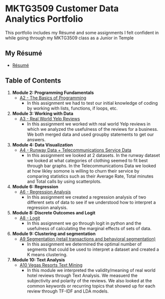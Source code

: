 [pypi-image]: https://badge.fury.io/py/torch-geometric.svg
# MKTG3509 Customer Data Analytics Portfolio
This portfolio includes my Résumé and some assignments I felt confident in while going through my MKTG3509 class as a Junior in Temple 
## My Résumé
- [Résumé](https://colab.research.google.com/drive/1Qq63GhIxUMZvmlXdOVoeYWJPC_Ijhos3?usp=sharing)
  
## Table of Contents
1. **Module 2: Programming Fundamentals**
   - [A2 - The Basics of Programming](https://colab.research.google.com/drive/1KvWE6CdmgMcOAorS1X8RJ3R_9BuivLjt?usp=sharing)
      - In this assignment we had to test our initial knowledge of coding by working with lists, functions, if loops, etc.
2. **Module 3: Working with Data**
   - [A3 - Real World Yelp Reviews](https://colab.research.google.com/drive/1IzqoBYwgGRpmUFJ5LR5YGdjfFMopK9Y5?usp=sharing)
      - In this assignment we worked with real world Yelp reviews in which we analyzed the usefulness of the reviews for a business. We both merged data and used groupby statements to get our answers.
3. **Module 4: Data Visualization**
   - [A4 - Runway Data + Telecommunications Service Data](https://colab.research.google.com/drive/1Jtee7i0VV_GVPHMHR7MG7WygF-7SlyUw?usp=sharing)
      - In this assignment we looked at 2 datasets. In the runway dataset we looked at what categories of clothing seemed to fit best through bar graphs. In the Telecommunications Data we looked at how likley somone is willing to churn their service by comparing statistics such as their Average Rate, Total minutes and Total calls by using scatterplots.
4. **Module 6: Regression**
   - [A6 - Regression Analysis](https://colab.research.google.com/drive/1CCSL48zdQDioUCPouJvSPdsc8Dgbiazw?usp=sharing)
      - In this assignment we created a regression analysis of two different sets of data to see if we understood how to interpret a regression analysis.
5. **Module 8: Discrete Outcomes and Logit**
   - [A8 - Logit](https://colab.research.google.com/drive/1_GyXvO-qkwQBsvikIL21NpmtQ_Ubkf8N?usp=sharing)
      - In this assignment we go through logit in python and the usefulness of calculating the marginal effects of sets of data.
6. **Module 9: Clustering and segmentation**
   - [A9 Segmentation (retail transactions and behavioral segmentation)](https://colab.research.google.com/drive/1930t3ARXWLQTs6dZmhpHEo7BHxhn9vcF?usp=sharing)
      - In this assignment we determined the optimal number of segments that could be used to interpret a dataset and created a K means clustering.
7. **Module 10: Text Analysis**
    - [A10 Vegas Resorts Text Mining](https://colab.research.google.com/drive/1tz98EZxGKKkVY6oy5lE5FWYqi5Sr7kuQ?usp=sharing)
        - In this module we interpreted the validity/meaning of real world hotel reviews through Text Analysis. We measuerd the subjectivity and polarity of the reviews. We also looked at the common keywords or recurring topics that showed up for each review through TF-IDF and LDA models.
